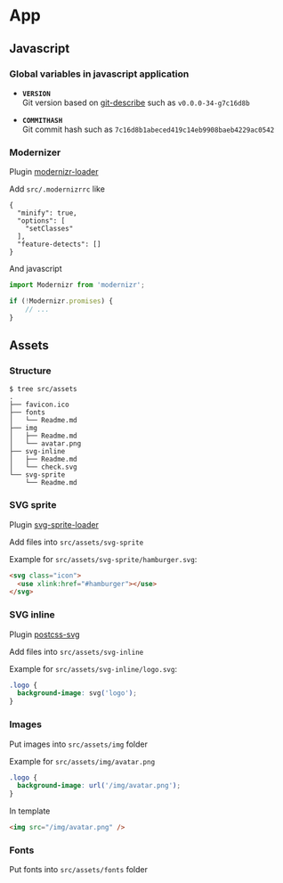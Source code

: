 # App

## Javascript

### Global variables in javascript application

* **`VERSION`**<br>
  Git version based on [git-describe](http://www.git-scm.com/docs/git-describe) such as `v0.0.0-34-g7c16d8b`

* **`COMMITHASH`**<br>
  Git commit hash such as `7c16d8b1abeced419c14eb9908baeb4229ac0542`

### Modernizer

Plugin [modernizr-loader](https://github.com/peerigon/modernizr-loader)

Add `src/.modernizrrc` like

```
{
  "minify": true,
  "options": [
    "setClasses"
  ],
  "feature-detects": []
}

```

And javascript

```js
import Modernizr from 'modernizr';

if (!Modernizr.promises) {
    // ...
}
```

## Assets

### Structure

```
$ tree src/assets
.
├── favicon.ico
├── fonts
│   └── Readme.md
├── img
│   ├── Readme.md
│   └── avatar.png
├── svg-inline
│   ├── Readme.md
│   └── check.svg
└── svg-sprite
    └── Readme.md

```

### SVG sprite

Plugin [svg-sprite-loader](https://github.com/kisenka/svg-sprite-loader)

Add files into `src/assets/svg-sprite`

Example for `src/assets/svg-sprite/hamburger.svg`:

```html
<svg class="icon">
  <use xlink:href="#hamburger"></use>
</svg>
```

### SVG inline

Plugin [postcss-svg](https://github.com/Pavliko/postcss-svg/blob/master/README.md)

Add files into `src/assets/svg-inline`

Example for `src/assets/svg-inline/logo.svg`:

```css
.logo {
  background-image: svg('logo');
}
```

### Images

Put images into `src/assets/img` folder

Example for `src/assets/img/avatar.png`

```css
.logo {
  background-image: url('/img/avatar.png');
}
```

In template

```html
<img src="/img/avatar.png" />
```

### Fonts

Put fonts into `src/assets/fonts` folder

